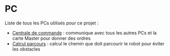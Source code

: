 # PC

Liste de tous les PCs utilisés pour ce projet :
- [Centrale de commande](./Centrale_de_commande) : communique avec tous les autres PCs et la carte Master pour donner des ordres
- [Calcul parcours](./Calcul_parcours) : calcul le chemin que doit parcourir le robot pour éviter les obstacles 